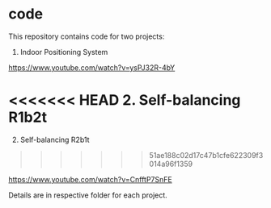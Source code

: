 # code

This repository contains code for two projects:

1. Indoor Positioning System

https://www.youtube.com/watch?v=ysPJ32R-4bY

<<<<<<< HEAD
2. Self-balancing R1b2t
=======
2. Self-balancing R2b1t
>>>>>>> 51ae188c02d17c47b1cfe622309f3014a96f1359

https://www.youtube.com/watch?v=CnfftP7SnFE

Details are in respective folder for each project.
